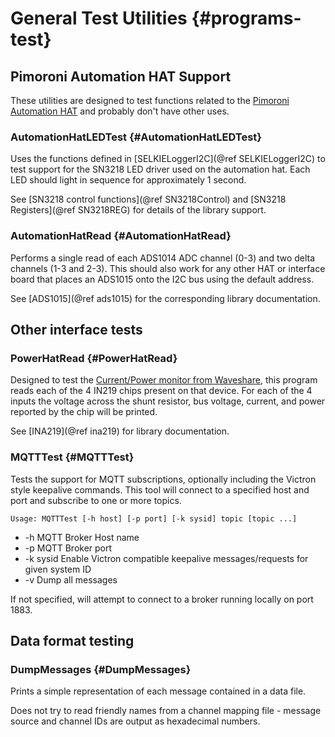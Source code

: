 # General Test Utilities {#programs-test}

## Pimoroni Automation HAT Support
These utilities are designed to test functions related to the [Pimoroni Automation HAT](https://shop.pimoroni.com/products/automation-hat) and probably don't have other uses.
### AutomationHatLEDTest {#AutomationHatLEDTest}
Uses the functions defined in [SELKIELoggerI2C](@ref SELKIELoggerI2C) to test support for the SN3218 LED driver used on the automation hat.
Each LED should light in sequence for approximately 1 second.

See [SN3218 control functions](@ref SN3218Control) and [SN3218 Registers](@ref SN3218REG) for details of the library support.

### AutomationHatRead {#AutomationHatRead}
Performs a single read of each ADS1014 ADC channel (0-3) and two delta channels (1-3 and 2-3). This should also work for any other HAT or interface board that places an ADS1015 onto the I2C bus using the default address.

See [ADS1015](@ref ads1015) for the corresponding library documentation.

## Other interface tests
### PowerHatRead {#PowerHatRead}
Designed to test the [Current/Power monitor from Waveshare](https://www.waveshare.com/wiki/Current/Power_Monitor_HAT), this program reads each of the 4 IN219 chips present on that device.
For each of the 4 inputs the voltage across the shunt resistor, bus voltage, current, and power reported by the chip will be printed.

See [INA219](@ref ina219) for library documentation.

### MQTTTest {#MQTTTest}
Tests the support for MQTT subscriptions, optionally including the Victron style keepalive commands. This tool will connect to a specified host and port and subscribe to one or more topics.

```
Usage: MQTTTest [-h host] [-p port] [-k sysid] topic [topic ...]
```

- -h MQTT Broker Host name
- -p MQTT Broker port
- -k sysid Enable Victron compatible keepalive messages/requests for given system ID
- -v Dump all messages

If not specified, will attempt to connect to a broker running locally on port 1883.

## Data format testing
### DumpMessages {#DumpMessages}
Prints a simple representation of each message contained in a data file.

Does not try to read friendly names from a channel mapping file - message source and channel IDs are output as hexadecimal numbers.

